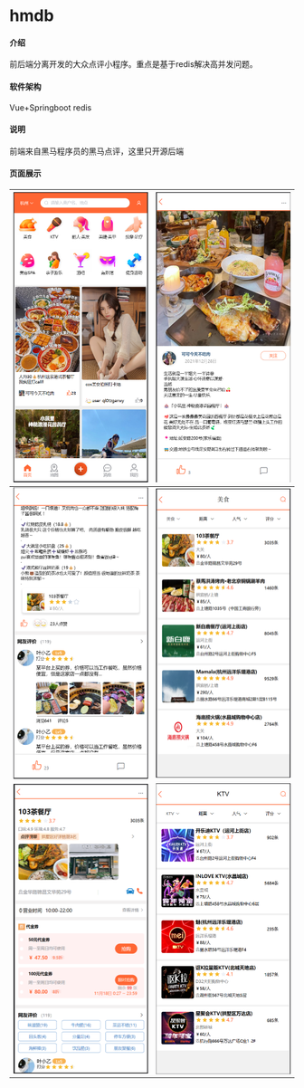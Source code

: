 # hmdb

#### 介绍
前后端分离开发的大众点评小程序。重点是基于redis解决高并发问题。

#### 软件架构
Vue+Springboot redis

#### 说明

前端来自黑马程序员的黑马点评，这里只开源后端

#### 页面展示
| ![输入图片说明](src/main/resources/%E5%B1%8F%E5%B9%95%E6%88%AA%E5%9B%BE%202023-01-17%20232820.png)  | ![输入图片说明](src/main/resources/%E5%B1%8F%E5%B9%95%E6%88%AA%E5%9B%BE%202023-01-17%20232927.png)  |
|---|---|
| ![输入图片说明](src/main/resources/%E5%B1%8F%E5%B9%95%E6%88%AA%E5%9B%BE%202023-01-17%20232950.png)  |  ![输入图片说明](src/main/resources/%E5%B1%8F%E5%B9%95%E6%88%AA%E5%9B%BE%202023-01-17%20233011.png) |
| ![输入图片说明](src/main/resources/%E5%B1%8F%E5%B9%95%E6%88%AA%E5%9B%BE%202023-01-17%20233258.png)  | ![输入图片说明](src/main/resources/%E5%B1%8F%E5%B9%95%E6%88%AA%E5%9B%BE%202023-01-17%20233354.png)  |


